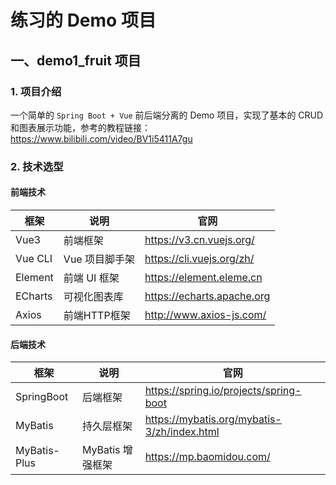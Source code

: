 # 练习的 Demo 项目

## 一、demo1_fruit 项目

### 1. 项目介绍

一个简单的 `Spring Boot + Vue` 前后端分离的 Demo 项目，实现了基本的 CRUD 和图表展示功能，参考的教程链接：https://www.bilibili.com/video/BV1i5411A7gu

### 2. 技术选型

#### 前端技术
| 框架    | 说明           | 官网                       |
| ------- | ------------- | -------------------------- |
| Vue3    | 前端框架       | https://v3.cn.vuejs.org/   |
| Vue CLI | Vue 项目脚手架 | https://cli.vuejs.org/zh/  |
| Element | 前端 UI 框架   | https://element.eleme.cn   |
| ECharts | 可视化图表库   | https://echarts.apache.org |
| Axios   | 前端HTTP框架   | http://www.axios-js.com/   |

#### 后端技术

| 框架         | 说明             | 官网                                        |
| ------------ | --------------- | ------------------------------------------- |
| SpringBoot   | 后端框架         | https://spring.io/projects/spring-boot      |
| MyBatis      | 持久层框架       | https://mybatis.org/mybatis-3/zh/index.html |
| MyBatis-Plus | MyBatis 增强框架 | https://mp.baomidou.com/                    |
